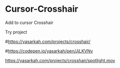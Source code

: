 # Cursor-Crosshair
Add to cursor Crosshair


Try project


#https://yasarkah.com/projects/crosshair/

#https://codepen.io/yasarkah/pen/JjLKVNy

https://yasarkah.com/projects/crosshair/spotlight.mov
